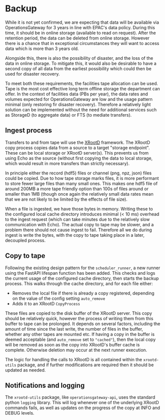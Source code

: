# Backup

While it is not yet confirmed, we are expecting that data will be available via OperationsGateway for 3 years in line with EPAC's data policy. During this time, it should be in online storage (available to read on request). After the retention period, the data can be deleted from online storage. However there is a chance that in exceptional circumstances they will want to access data which is more than 3 years old.

Alongside this, there is also the possibility of disaster, and the loss of the data in online storage. To mitigate this, it would also be desirable to have a second copy of all data from the earliest possibility which could then be used for disaster recovery.

To meet both these requirements, the facilities tape allocation can be used. Tape is the most cost effective long term offline storage the department can offer. In the context of facilities data (PBs per year), the data rates and volumes expected for OperationsGateway are low and the usage pattern minimal (only restoring fir disaster recovery). Therefore a relatively light solution can be implemented without the need for additional services such as StorageD (to aggregate data) or FTS (to mediate transfers).

## Ingest process

Transfers to and from tape will use the [XRootD](https://xrootd.org/) framework. The XRootD copy process copies data from a source to a target "storage endpoint". These can be local storage or XRootD server(s). This prevents us from using Echo as the source (without first copying the data to local storage, which would result in more transfers than strictly necessary).

In principle either the record (hdf5) files or channel (png, npz, json) files could be copied. Due to how tape storage marks files, it is more performant to store fewer large files than many small ones. This makes one hdf5 file of around 200MB a more tape friendly option than 100s of files around or smaller than 1MB (though once again the relatively small data rates mean that we are not likely to be limited by the effects of file size).

When a file is ingested, we have those bytes in memory. Writing these to the configured local cache directory introduces minimal (< 10 ms) overhead to the ingest request (which can take minutes due to the relatively slow communication with Echo). The actual copy to tape may be slower, and a problem there should not cause ingest to fail. Therefore all we do during ingest is write the bytes, with the copy to tape taking place in a later, decoupled process.

## Copy to tape

Following the existing design pattern for the `scheduler_runner`, a new runner using the FastAPI lifespan function has been added. This checks and logs the current usage of the configured cache directory, then starts the backup process. This walks through the cache directory, and for each file either:
- Removes the local file if there is already a copy registered, depending on the value of the config setting `auto_remove`
- Adds it to an XRootD `CopyProcess`

These files are copied to the disk buffer of the XRootD server. This copy should be relatively quick, however the process of writing them from this buffer to tape can be prolonged. It depends on several factors, including the amount of time since the last write, the number of files in the buffer, whether any other tapes are mounted etc. If having a copy in the buffer is deemed acceptable (and `auto_remove` set to `"cached"`), then the local copy will be removed as soon as the copy into XRootD's buffer cache is complete. Otherwise deletion may occur at the next runner execution.

The logic for handling the calls to XRootD is all contained within the `xrootd-utils` package, and if further modifications are required then it should be updated as needed.

## Notifications and logging

The `xrootd-utils` package, like `operationsgateway-api`, uses the standard python `logging` library. This will log whenever one of the underlying XRootD commands fails, as well as updates on the progress of the copy at INFO and DEBUG levels.
